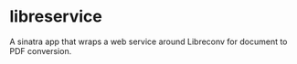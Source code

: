 libreservice
============

A sinatra app that wraps a web service around Libreconv for document to PDF conversion.
